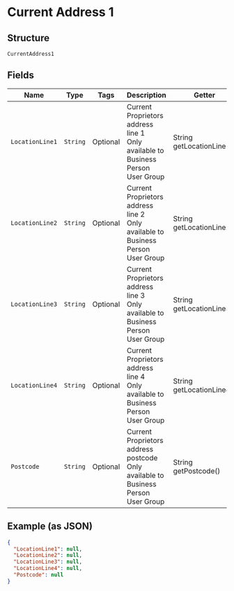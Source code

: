 
# Current Address 1

## Structure

`CurrentAddress1`

## Fields

| Name | Type | Tags | Description | Getter | Setter |
|  --- | --- | --- | --- | --- | --- |
| `LocationLine1` | `String` | Optional | Current Proprietors address line 1<br>Only available to Business Person User Group | String getLocationLine1() | setLocationLine1(String locationLine1) |
| `LocationLine2` | `String` | Optional | Current Proprietors address line 2<br>Only available to Business Person User Group | String getLocationLine2() | setLocationLine2(String locationLine2) |
| `LocationLine3` | `String` | Optional | Current Proprietors address line 3<br>Only available to Business Person User Group | String getLocationLine3() | setLocationLine3(String locationLine3) |
| `LocationLine4` | `String` | Optional | Current Proprietors address line 4<br>Only available to Business Person User Group | String getLocationLine4() | setLocationLine4(String locationLine4) |
| `Postcode` | `String` | Optional | Current Proprietors address postcode<br>Only available to Business Person User Group | String getPostcode() | setPostcode(String postcode) |

## Example (as JSON)

```json
{
  "LocationLine1": null,
  "LocationLine2": null,
  "LocationLine3": null,
  "LocationLine4": null,
  "Postcode": null
}
```

